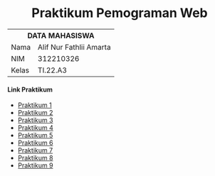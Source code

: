 <h1 align="center">Praktikum Pemograman Web</h1>


<table align="center">
  <tr>
    <th colspan="2">DATA MAHASISWA</th>
  </tr>
  <tr>
    <td>Nama</td>
    <td>Alif Nur Fathlii Amarta</td>
  </tr>
  <tr>
    <td>NIM</td>
    <td>312210326</td>
  </tr>
  <tr>
    <td>Kelas</td>
    <td>TI.22.A3</td>
  </tr>
</table>

#### Link Praktikum

- <a href="https://github.com/alifamarta/Praktikum-PemogramanWeb/tree/main/Lab1Web">Praktikum 1</a>
- <a href="https://github.com/alifamarta/Praktikum-PemogramanWeb/tree/main/Lab2Web">Praktikum 2</a>
- <a href="https://github.com/alifamarta/Praktikum-PemogramanWeb/tree/main/Lab3Web">Praktikum 3</a>
- <a href="https://github.com/alifamarta/Praktikum-PemogramanWeb/tree/main/Lab4Web">Praktikum 4</a>
- <a href="https://github.com/alifamarta/Praktikum-PemogramanWeb/tree/main/Lab5Web">Praktikum 5</a>
- <a href="https://github.com/alifamarta/Praktikum-PemogramanWeb/tree/main/Lab6Web">Praktikum 6</a>
- <a href="https://github.com/alifamarta/Praktikum-PemogramanWeb/tree/main/Lab7Web">Praktikum 7</a>
- <a href="https://github.com/alifamarta/Lab8Web">Praktikum 8</a>
- <a href="https://github.com/alifamarta/Lab9Web">Praktikum 9</a>

